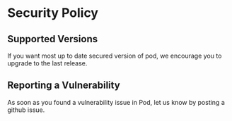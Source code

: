 # Security Policy

## Supported Versions

If you want most up to date secured version of pod, we encourage you to upgrade to the last release.


## Reporting a Vulnerability

As soon as you found a vulnerability issue in Pod, let us know by posting a github issue.
